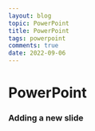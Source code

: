 ```yaml
---
layout: blog
topic: PowerPoint
title: PowerPoint
tags: powerpoint
comments: true
date: 2022-09-06
---
```


# PowerPoint

### Adding a new slide

